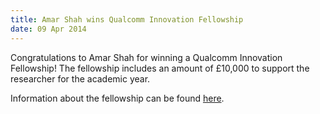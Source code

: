 ```yaml
---
title: Amar Shah wins Qualcomm Innovation Fellowship
date: 09 Apr 2014
---
```



Congratulations to Amar Shah for winning a Qualcomm Innovation Fellowship!  The fellowship includes an amount of £10,000 to support the researcher for the academic year.

Information about the fellowship can be found [here](http://www.qualcomm.com/research/university-relations/innovation-fellowship/2014/cambridge).